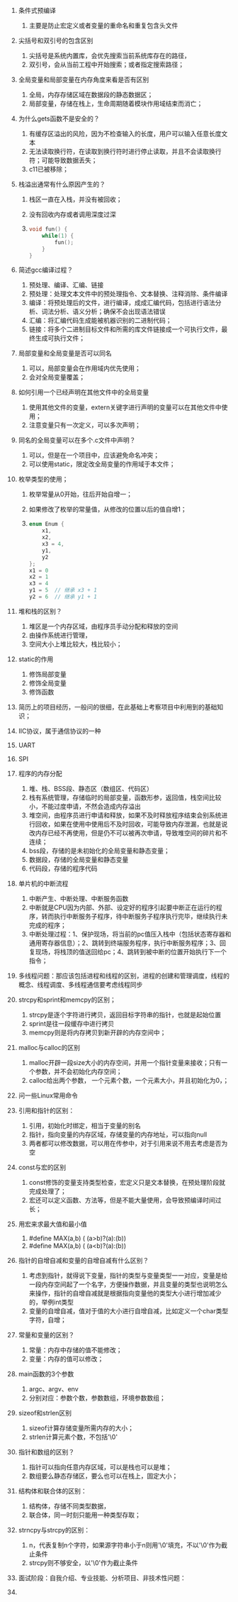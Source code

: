 1. 条件式预编译

   1. 主要是防止宏定义或者变量的重命名和重复包含头文件

2. 尖括号和双引号的包含区别

   1. 尖括号是系统内置库，会优先搜索当前系统库存在的路径，
   2. 双引号，会从当前工程中开始搜索；或者指定搜索路径；

3. 全局变量和局部变量在内存角度来看是否有区别

   1. 全局，内存存储区域在数据段的静态数据区；
   2. 局部变量，存储在栈上，生命周期随着模块作用域结束而消亡；

4. 为什么gets函数不是安全的？

   1. 有缓存区溢出的风险，因为不检查输入的长度，用户可以输入任意长度文本
   2. 无法读取换行符，在读取到换行符时进行停止读取，并且不会读取换行符；可能导致数据丢失；
   3. c11已被移除；

5. 栈溢出通常有什么原因产生的？

   1. 栈区一直在入栈，并没有被回收；

   2. 没有回收内存或者调用深度过深

   3. ```C++
      void fun() {
          while(1) {
              fun();
          }
      }
      ```

6. 简述gcc编译过程？

   1. 预处理、编译、汇编、链接
   2. 预处理：处理文本文件中的预处理指令、文本替换、注释消除、条件编译
   3. 编译：将预处理后的文件，进行编译，成成汇编代码，包括进行语法分析、词法分析、语义分析；确保不会出现语法错误
   4. 汇编：将汇编代码生成能被机器识别的二进制代码；
   5. 链接：将多个二进制目标文件和所需的库文件链接成一个可执行文件，最终生成可执行文件；

7. 局部变量和全局变量是否可以同名

   1. 可以，局部变量会在作用域内优先使用；
   2. 会对全局变量覆盖；

8. 如何引用一个已经声明在其他文件中的全局变量

   1. 使用其他文件的变量，extern关键字进行声明的变量可以在其他文件中使用；
   2. 注意变量只有一次定义，可以多次声明；

9. 同名的全局变量可以在多个.c文件中声明？

   1. 可以，但是在一个项目中，应该避免命名冲突；
   2. 可以使用static，限定改全局变量的作用域于本文件；

10. 枚举类型的使用；

    1. 枚举常量从0开始，往后开始自增一；

    2. 如果修改了枚举的常量值，从修改的位置以后的值自增1；

    3. ```C++
       enum Enum {
           x1,
           x2,
           x3 = 4,
           y1,
           y2
       };
       x1 = 0
       x2 = 1
       x3 = 4
       y1 = 5  // 继承 x3 + 1
       y2 = 6  // 继承 y1 + 1
       ```

11. 堆和栈的区别？

    1. 堆区是一个内存区域，由程序员手动分配和释放的空间
    2. 由操作系统进行管理，
    3. 空间大小上堆比较大，栈比较小；

12. static的作用

    1. 修饰局部变量
    2. 修饰全局变量
    3. 修饰函数

13. 简历上的项目经历，一般问的很细，在此基础上考察项目中利用到的基础知识；

14. IIC协议，属于通信协议的一种

15. UART

16. SPI

17. 程序的内存分配

    1. 堆、栈、BSS段、静态区（数组区、代码区）
    2. 栈有系统管理，存储临时的局部变量，函数形参，返回值，栈空间比较小，不能过度申请，不然会造成内存溢出
    3. 堆空间，由程序员进行申请和释放，如果不及时释放程序结束会别系统进行回收，如果在使用中使用后不及时回收，可能导致内存泄漏，也就是说改内存已经不再使用，但是仍不可以被再次申请，导致堆空间的碎片和不连续；
    4. bss段，存储的是未初始化的全局变量和静态变量；
    5. 数据段，存储的全局变量和静态变量
    6. 代码段，存储的程序代码

18. 单片机的中断流程

    1. 中断产生、中断处理、中断服务函数
    2. 中断就是CPU因为内部、外部、设定好的程序引起要中断正在运行的程序，转而执行中断服务子程序，待中断服务子程序执行完毕，继续执行未完成的程序；
    3. 中断处理过程：1、保护现场，将当前的pc值压入栈中（包括状态寄存器和通用寄存器信息）；2、跳转到终端服务程序，执行中断服务程序；3、回复现场，将栈顶的值送回给pc；4、跳转到被中断的位置开始执行下一个指令；

19. 多线程问题：那应该包括进程和线程的区别，进程的创建和管理调度，线程的概念、线程调度、多线程通信要考虑线程同步

20. strcpy和sprint和memcpy的区别；

    1. strcpy是逐个字符进行拷贝，返回目标字符串的指针，也就是起始位置
    2. sprint是往一段缓存中进行拷贝
    3. memcpy则是将内存拷贝到新开辟的内存空间中；

21. malloc与calloc的区别

    1. malloc开辟一段size大小的内存空间，并用一个指针变量来接收；只有一个参数，并不会初始化内存空间；
    2. calloc给出两个参数， 一个元素个数，一个元素大小，并且初始化为0，；

22. 问一些Linux常用命令

23. 引用和指针的区别：

    1. 引用，初始化时绑定，相当于变量的别名
    2. 指针，指向变量的内存区域，存储变量的内存地址，可以指向null
    3. 两者都可以修改数据，可以用在传参中，对于引用来说不用去考虑是否为空

24. const与宏的区别

    1. const修饰的变量支持类型检查，宏定义只是文本替换，在预处理阶段就完成处理了；
    2. 宏还可以定义函数、方法等，但是不能大量使用，会导致预编译时间过长；

25. 用宏来求最大值和最小值

    1. \#define MAX(a,b) ( (a>b)?(a):(b))
    2. \#define MAX(a,b) ( (a<b)?(a):(b))

26. 指针的自增自减和变量的自增自减有什么区别？

    1. 考虑到指针，就得说下变量，指针的类型与变量类型一一对应，变量是给一段内存空间起了一个名字，方便操作数据，并且变量的类型也说明怎么来操作，指针的自增自减就是根据指向变量他的类型大小进行增加减少的，举例int类型
    2. 变量的自增自减，值对于值的大小进行自增自减，比如定义一个char类型字符，自增；

27. 常量和变量的区别？

    1. 常量：内存中存储的值不能修改；
    2. 变量：内存的值可以修改；

28. main函数的3个参数

    1. argc、argv、env
    2. 分别对应：参数个数，参数数组，环境参数数组；

29. sizeof和strlen区别

    1. sizeof计算存储变量所需内存的大小；
    2. strlen计算元素个数，不包括'\0'

30. 指针和数组的区别？

    1. 指针可以指向任意内存区域，可以是栈也可以是堆；
    2. 数组要么静态存储区，要么也可以在栈上，固定大小；

31. 结构体和联合体的区别：

    1. 结构体，存储不同类型数据，
    2. 联合体，同一时刻只能用一种类型存取；

32. strncpy与strcpy的区别：

    1. n，代表复制n个字符，如果源字符串小于n则用'\0'填充，不以'\0'作为截止条件
    2. strcpy则不够安全，以'\0'作为截止条件

33. 面试阶段：自我介绍、专业技能、分析项目、非技术性问题：

34. 